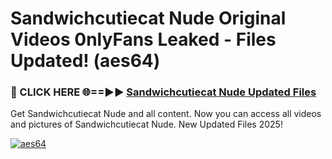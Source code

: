 # Sandwichcutiecat Nude Original Videos 0nlyFans Leaked - Files Updated! (aes64)

<h3>🔴 CLICK HERE 🌐==►► <a href="https://tinyurl.com/52m3yx9h" rel="nofollow">Sandwichcutiecat Nude Updated Files</a></h3>

Get Sandwichcutiecat Nude and all content. Now you can access all videos and pictures of Sandwichcutiecat Nude. New Updated Files 2025!

[![aes64](https://i.imgur.com/TnHtlc8.gif)](https://tinyurl.com/52m3yx9h)
